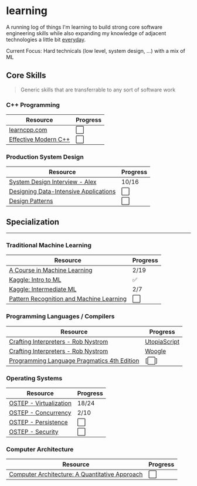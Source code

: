# learning

A running log of things I'm learning to build strong core software engineering skills while also expanding my knowledge of adjacent technologies a little bit [everyday](https://jamesclear.com/continuous-improvement).

Current Focus: Hard technicals (low level, system design, ...) with a mix of ML

## Core Skills

> Generic skills that are transferrable to any sort of software work

### C++ Programming

|Resource|Progress|
|---|---|
|[learncpp.com](https://www.learncpp.com/)|⬜|
|[Effective Modern C++](https://ananyapam7.github.io/resources/C++/Scott_Meyers_Effective_Modern_C++.pdf)|⬜|

<!--
### Linux & Command Line

|Resource|Progress|
|---|---|
-->

### Production System Design

|Resource|Progress|
|---|---|
|[System Design Interview - Alex](https://bytes.usc.edu/~saty/courses/docs/data/SystemDesignInterview.pdf)|10/16|
|[Designing Data-Intensive Applications](https://unidel.edu.ng/focelibrary/books/Designing%20Data-Intensive%20Applications%20The%20Big%20Ideas%20Behind%20Reliable,%20Scalable,%20and%20Maintainable%20Systems%20by%20Martin%20Kleppmann%20(z-lib.org).pdf)|⬜|
|[Design Patterns](https://www.javier8a.com/itc/bd1/articulo.pdf)|⬜|


<!--
### Maths
	
|Resource|Progress|
|---|---|
-->

## Specialization
<hr>

### Traditional Machine Learning

|Resource|Progress|
|---|---|
|[A Course in Machine Learning](http://ciml.info/)|2/19|
|[Kaggle: Intro to ML](https://www.kaggle.com/learn/intro-to-machine-learning)|✅|
|[Kaggle: Intermediate ML](https://www.kaggle.com/learn/intro-to-machine-learning)|2/7|
|[Pattern Recognition and Machine Learning](https://www.microsoft.com/en-us/research/wp-content/uploads/2006/01/Bishop-Pattern-Recognition-and-Machine-Learning-2006.pdf)|⬜|

<!--
### AI/ML Articles / Videos

|Resource|Progress|
|---|---|
|[How I use LLMS - Andrej Karpathy](https://www.youtube.com/watch?v=EWvNQjAaOHw&t=1097s)|✅|
|[Urgency of Interpretability - Amodei](https://www.darioamodei.com/post/the-urgency-of-interpretability)|✅|
|[Machines of Loving Grace - Amodei](https://www.darioamodei.com/essay/machines-of-loving-grace)|✅|
-->

### Programming Languages / Compilers

|Resource|Progress|
|---|---|
|[Crafting Interpreters - Rob Nystrom]()|[UtopiaScript](https://github.com/philippark/utopiascript)|
|[Crafting Interpreters - Rob Nystrom]()|[Woogle](https://github.com/philippark/woogle)|
|[Programming Language Pragmatics 4th Edition]()|[⬜]|

### Operating Systems

|Resource|Progress|
|---|---|
|[OSTEP - Virtualization](https://pages.cs.wisc.edu/~remzi/OSTEP/)|18/24|
|[OSTEP - Concurrency](https://pages.cs.wisc.edu/~remzi/OSTEP/)|2/10|
|[OSTEP - Persistence](https://pages.cs.wisc.edu/~remzi/OSTEP/)|⬜|
|[OSTEP - Security](https://pages.cs.wisc.edu/~remzi/OSTEP/)|⬜|

### Computer Architecture

|Resource|Progress|
|---|---|
|[Computer Architecture: A Quantitative Approach]()|⬜|

<!--
## Technical Skills (Libraries/Frameworks/Tools)
-->